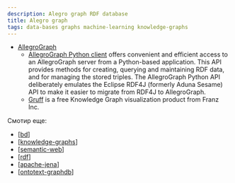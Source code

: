 ```yaml
---
description: Alegro graph RDF database
title: Alegro graph
tags: data-bases graphs machine-learning knowledge-graphs
---
```

- [AllegroGraph](https://allegrograph.com/products/allegrograph/)
  - [AllegroGraph Python client](https://franz.com/agraph/support/documentation/6.4.0/python/index.html) offers convenient and efficient access to an AllegroGraph server from a Python-based application. This API provides methods for creating, querying and maintaining RDF data, and for managing the stored triples. The AllegroGraph Python API deliberately emulates the Eclipse RDF4J (formerly Aduna Sesame) API to make it easier to migrate from RDF4J to AllegroGraph.
  - [Gruff](https://allegrograph.com/products/gruff/) is a free Knowledge Graph visualization product from Franz Inc.

Смотир еще:

- [[bd]]
- [[knowledge-graphs]]
- [[semantic-web]]
- [[rdf]]
- [[apache-jena]]
- [[ontotext-graphdb]]

[//begin]: # "Autogenerated link references for markdown compatibility"
[bd]: ../lists/bd "Data Bases"
[knowledge-graphs]: ../lists/knowledge-graphs "Knowledge graphs"
[semantic-web]: semantic-web "Semantic web"
[rdf]: rdf "RDF"
[apache-jena]: apache-jena "Apache JENA"
[ontotext-graphdb]: ontotext-graphdb "Ontotext graph-db"
[//end]: # "Autogenerated link references"